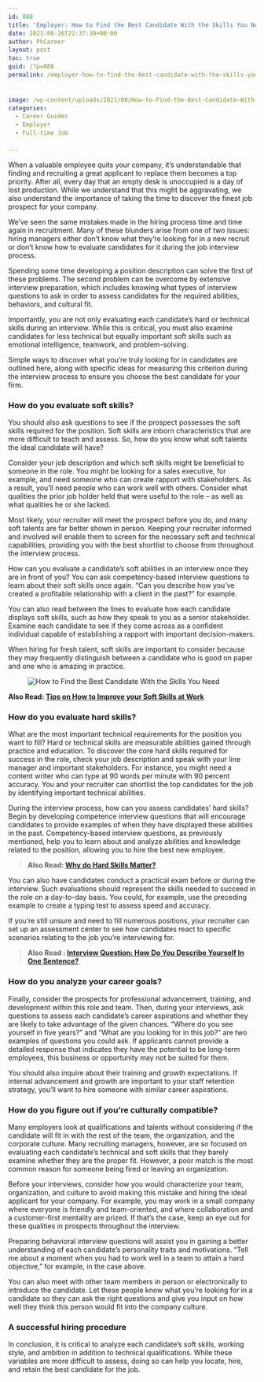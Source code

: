 ```yaml
---
id: 888
title: 'Employer: How to Find the Best Candidate With the Skills You Need'
date: 2021-08-26T22:37:39+00:00
author: PhCareer
layout: post
toc: true
guid: /?p=888
permalink: /employer-how-to-find-the-best-candidate-with-the-skills-you-need/


image: /wp-content/uploads/2021/08/How-to-Find-the-Best-Candidate-With-the-Skills-You-Need.jpg
categories:
  - Career Guides
  - Employer
  - Full-time Job

---
```

When a valuable employee quits your company, it&#8217;s understandable that finding and recruiting a great applicant to replace them becomes a top priority. After all, every day that an empty desk is unoccupied is a day of lost production. While we understand that this might be aggravating, we also understand the importance of taking the time to discover the finest job prospect for your company.

We&#8217;ve seen the same mistakes made in the hiring process time and time again in recruitment. Many of these blunders arise from one of two issues: hiring managers either don&#8217;t know what they&#8217;re looking for in a new recruit or don&#8217;t know how to evaluate candidates for it during the job interview process.

Spending some time developing a position description can solve the first of these problems. The second problem can be overcome by extensive interview preparation, which includes knowing what types of interview questions to ask in order to assess candidates for the required abilities, behaviors, and cultural fit.

Importantly, you are not only evaluating each candidate&#8217;s hard or technical skills during an interview. While this is critical, you must also examine candidates for less technical but equally important soft skills such as emotional intelligence, teamwork, and problem-solving.

Simple ways to discover what you&#8217;re truly looking for in candidates are outlined here, along with specific ideas for measuring this criterion during the interview process to ensure you choose the best candidate for your firm.

### **How do you evaluate soft skills?**

You should also ask questions to see if the prospect possesses the soft skills required for the position. Soft skills are inborn characteristics that are more difficult to teach and assess. So, how do you know what soft talents the ideal candidate will have?

Consider your job description and which soft skills might be beneficial to someone in the role. You might be looking for a sales executive, for example, and need someone who can create rapport with stakeholders. As a result, you&#8217;ll need people who can work well with others. Consider what qualities the prior job holder held that were useful to the role – as well as what qualities he or she lacked.

Most likely, your recruiter will meet the prospect before you do, and many soft talents are far better shown in person. Keeping your recruiter informed and involved will enable them to screen for the necessary soft and technical capabilities, providing you with the best shortlist to choose from throughout the interview process.

How can you evaluate a candidate&#8217;s soft abilities in an interview once they are in front of you? You can ask competency-based interview questions to learn about their soft skills once again. “Can you describe how you&#8217;ve created a profitable relationship with a client in the past?” for example.

You can also read between the lines to evaluate how each candidate displays soft skills, such as how they speak to you as a senior stakeholder. Examine each candidate to see if they come across as a confident individual capable of establishing a rapport with important decision-makers.

When hiring for fresh talent, soft skills are important to consider because they may frequently distinguish between a candidate who is good on paper and one who is amazing in practice.



<div class="wp-block-image">
  <figure class="aligncenter size-large"><img loading="lazy" width="750" height="367" src="/wp-content/uploads/2021/08/Best-Candidate-With-the-Skills-You-Need.jpg" alt="How to Find the Best Candidate With the Skills You Need" class="wp-image-889" srcset="/wp-content/uploads/2021/08/Best-Candidate-With-the-Skills-You-Need.jpg 750w, /wp-content/uploads/2021/08/Best-Candidate-With-the-Skills-You-Need-300x147.jpg 300w" sizes="(max-width: 750px) 100vw, 750px" /></figure>
</div>



**Also Read: [Tips on How to Improve your Soft Skills at Work](/tips-on-how-to-improve-your-soft-skills-at-work/)**

### **How do you evaluate hard skills?**

What are the most important technical requirements for the position you want to fill? Hard or technical skills are measurable abilities gained through practice and education. To discover the core hard skills required for success in the role, check your job description and speak with your line manager and important stakeholders. For instance, you might need a content writer who can type at 90 words per minute with 90 percent accuracy. You and your recruiter can shortlist the top candidates for the job by identifying important technical abilities.

During the interview process, how can you assess candidates&#8217; hard skills? Begin by developing competence interview questions that will encourage candidates to provide examples of when they have displayed these abilities in the past. Competency-based interview questions, as previously mentioned, help you to learn about and analyze abilities and knowledge related to the position, allowing you to hire the best new employee.

<blockquote class="wp-block-quote">
  <p>
    <strong>Also Read: <a href="/why-do-hard-skills-matter/">Why do Hard Skills Matter?</a></strong>
  </p>
</blockquote>

You can also have candidates conduct a practical exam before or during the interview. Such evaluations should represent the skills needed to succeed in the role on a day-to-day basis. You could, for example, use the preceding example to create a typing test to assess speed and accuracy.

If you&#8217;re still unsure and need to fill numerous positions, your recruiter can set up an assessment center to see how candidates react to specific scenarios relating to the job you&#8217;re interviewing for.

<blockquote class="wp-block-quote">
  <p>
    <strong>Also Read : <a href="/interview-question-how-do-you-describe-yourself-in-one-sentence/">Interview Question: How Do You Describe Yourself In One Sentence?</a></strong>
  </p>
</blockquote>

### **How do you analyze your career goals?**

Finally, consider the prospects for professional advancement, training, and development within this role and team. Then, during your interviews, ask questions to assess each candidate&#8217;s career aspirations and whether they are likely to take advantage of the given chances. “Where do you see yourself in five years?” and “What are you looking for in this job?” are two examples of questions you could ask. If applicants cannot provide a detailed response that indicates they have the potential to be long-term employees, this business or opportunity may not be suited for them.

You should also inquire about their training and growth expectations. If internal advancement and growth are important to your staff retention strategy, you&#8217;ll want to hire someone with similar career aspirations.

### **How do you figure out if you&#8217;re culturally compatible?**

Many employers look at qualifications and talents without considering if the candidate will fit in with the rest of the team, the organization, and the corporate culture. Many recruiting managers, however, are so focused on evaluating each candidate&#8217;s technical and soft skills that they barely examine whether they are the proper fit. However, a poor match is the most common reason for someone being fired or leaving an organization.

Before your interviews, consider how you would characterize your team, organization, and culture to avoid making this mistake and hiring the ideal applicant for your company. For example, you may work in a small company where everyone is friendly and team-oriented, and where collaboration and a customer-first mentality are prized. If that&#8217;s the case, keep an eye out for these qualities in prospects throughout the interview.

Preparing behavioral interview questions will assist you in gaining a better understanding of each candidate&#8217;s personality traits and motivations. “Tell me about a moment when you had to work well in a team to attain a hard objective,” for example, in the case above.

You can also meet with other team members in person or electronically to introduce the candidate. Let these people know what you&#8217;re looking for in a candidate so they can ask the right questions and give you input on how well they think this person would fit into the company culture.

### **A successful hiring procedure**

In conclusion, it is critical to analyze each candidate&#8217;s soft skills, working style, and ambition in addition to technical qualifications. While these variables are more difficult to assess, doing so can help you locate, hire, and retain the best candidate for the job.


